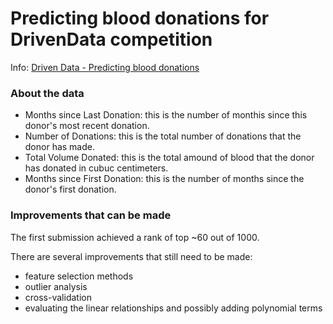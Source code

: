 # Predicting blood donations for DrivenData competition

Info: [Driven Data - Predicting blood donations](https://www.drivendata.org/competitions/2/page/6/)

### About the data
* Months since Last Donation: this is the number of monthis since this donor's most recent donation.
* Number of Donations: this is the total number of donations that the donor has made.
* Total Volume Donated: this is the total amound of blood that the donor has donated in cubuc centimeters.
* Months since First Donation: this is the number of months since the donor's first donation.

### Improvements that can be made

The first submission achieved a rank of top ~60 out of 1000. 

There are several improvements that still need to be made: 
* feature selection methods
* outlier analysis
* cross-validation
* evaluating the linear relationships and possibly adding polynomial terms